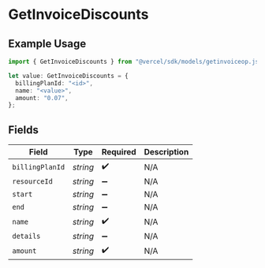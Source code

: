 # GetInvoiceDiscounts

## Example Usage

```typescript
import { GetInvoiceDiscounts } from "@vercel/sdk/models/getinvoiceop.js";

let value: GetInvoiceDiscounts = {
  billingPlanId: "<id>",
  name: "<value>",
  amount: "0.07",
};
```

## Fields

| Field              | Type               | Required           | Description        |
| ------------------ | ------------------ | ------------------ | ------------------ |
| `billingPlanId`    | *string*           | :heavy_check_mark: | N/A                |
| `resourceId`       | *string*           | :heavy_minus_sign: | N/A                |
| `start`            | *string*           | :heavy_minus_sign: | N/A                |
| `end`              | *string*           | :heavy_minus_sign: | N/A                |
| `name`             | *string*           | :heavy_check_mark: | N/A                |
| `details`          | *string*           | :heavy_minus_sign: | N/A                |
| `amount`           | *string*           | :heavy_check_mark: | N/A                |